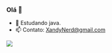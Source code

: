 ### Olá 👋
- 🌱 Estudando java.
- 📫 Contato: XandyNerd@gmail.com
<div>
  <a href = https://github.com/XandyNerdX>
    <img heigt="180cm" src="https://github-readme-stats.vercel.app/api?username=XandyNerdX&show_icons=true&bg_color=171515"/>
    <div/>

 
</div>
 
